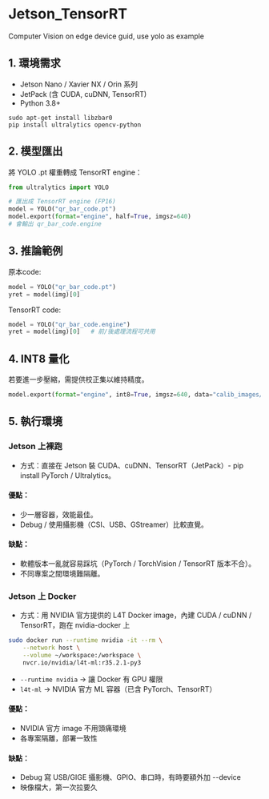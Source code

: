 # Jetson_TensorRT
Computer Vision on edge device guid, use yolo as example

## 1. 環境需求
- Jetson Nano / Xavier NX / Orin 系列
- JetPack (含 CUDA, cuDNN, TensorRT)
- Python 3.8+
```
sudo apt-get install libzbar0
pip install ultralytics opencv-python
```
## 2. 模型匯出
將 YOLO .pt 權重轉成 TensorRT engine：
```python
from ultralytics import YOLO

# 匯出成 TensorRT engine (FP16)
model = YOLO("qr_bar_code.pt")
model.export(format="engine", half=True, imgsz=640)
# 會輸出 qr_bar_code.engine
```

## 3. 推論範例
原本code:
```python
model = YOLO("qr_bar_code.pt")
yret = model(img)[0]
```
TensorRT code:
```python
model = YOLO("qr_bar_code.engine")
yret = model(img)[0]   # 前/後處理流程可共用
```

## 4. INT8 量化
若要進一步壓縮，需提供校正集以維持精度。
```python
model.export(format="engine", int8=True, imgsz=640, data="calib_images/")
```

## 5. 執行環境
### Jetson 上裸跑
- 方式：直接在 Jetson 裝 CUDA、cuDNN、TensorRT（JetPack）- pip install PyTorch / Ultralytics。
#### 優點：
- 少一層容器，效能最佳。
- Debug / 使用攝影機（CSI、USB、GStreamer）比較直覺。

#### 缺點：
- 軟體版本一亂就容易踩坑（PyTorch / TorchVision / TensorRT 版本不合）。
- 不同專案之間環境難隔離。

### Jetson 上 Docker
- 方式：用 NVIDIA 官方提供的 L4T Docker image，內建 CUDA / cuDNN / TensorRT，跑在 nvidia-docker 上
```bash
sudo docker run --runtime nvidia -it --rm \
    --network host \
    --volume ~/workspace:/workspace \
    nvcr.io/nvidia/l4t-ml:r35.2.1-py3

```
- `--runtime nvidia` → 讓 Docker 有 GPU 權限
- `l4t-ml` → NVIDIA 官方 ML 容器（已含 PyTorch、TensorRT）
#### 優點：
- NVIDIA 官方 image 不用頭痛環境
- 各專案隔離，部署一致性

#### 缺點：
- Debug 寫 USB/GIGE 攝影機、GPIO、串口時，有時要額外加 --device
- 映像檔大，第一次拉要久
